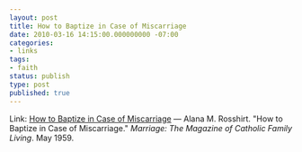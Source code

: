 ```yaml
---
layout: post
title: How to Baptize in Case of Miscarriage
date: 2010-03-16 14:15:00.000000000 -07:00
categories:
- links
tags:
- faith
status: publish
type: post
published: true
---
```

Link: <a href="http://www.latin-mass.org/files/MiscarriageBaptism.pdf">How to Baptize in Case of Miscarriage</a>
&mdash; Alana M. Rosshirt. "How to Baptize in Case of Miscarriage." _Marriage: The Magazine of Catholic Family Living_. May 1959.
